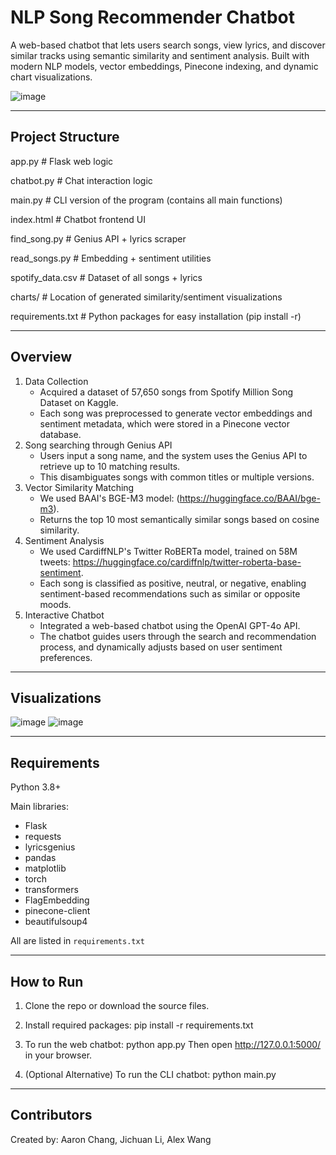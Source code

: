 NLP Song Recommender Chatbot
============================================================

A web-based chatbot that lets users search songs, view lyrics, and discover similar tracks using semantic similarity and sentiment analysis. Built with modern NLP models, vector embeddings, Pinecone indexing, and dynamic chart visualizations.

![image](https://github.com/user-attachments/assets/a17ad412-e0a5-492b-a1d2-51053d3902cc)

------------------------------------------------------------
Project Structure
------------------------------------------------------------

app.py                 # Flask web logic

chatbot.py             # Chat interaction logic

main.py                # CLI version of the program (contains all main functions)

index.html             # Chatbot frontend UI

find_song.py           # Genius API + lyrics scraper

read_songs.py          # Embedding + sentiment utilities

spotify_data.csv       # Dataset of all songs + lyrics

charts/                # Location of generated similarity/sentiment visualizations

requirements.txt       # Python packages for easy installation (pip install -r)


------------------------------------------------------------
Overview
------------------------------------------------------------

1. Data Collection
    - Acquired a dataset of 57,650 songs from Spotify Million Song Dataset on Kaggle.
    - Each song was preprocessed to generate vector embeddings and sentiment metadata, which were stored in a Pinecone vector database.
2. Song searching through Genius API
    - Users input a song name, and the system uses the Genius API to retrieve up to 10 matching results.
    - This disambiguates songs with common titles or multiple versions.
3. Vector Similarity Matching
    - We used BAAI's BGE-M3 model: (https://huggingface.co/BAAI/bge-m3).
    - Returns the top 10 most semantically similar songs based on cosine similarity.
4. Sentiment Analysis
    - We used CardiffNLP's Twitter RoBERTa model, trained on 58M tweets: https://huggingface.co/cardiffnlp/twitter-roberta-base-sentiment.
    - Each song is classified as positive, neutral, or negative, enabling sentiment-based recommendations such as similar or opposite moods.
5. Interactive Chatbot
    - Integrated a web-based chatbot using the OpenAI GPT-4o API.
    - The chatbot guides users through the search and recommendation process, and dynamically adjusts based on user sentiment preferences.

------------------------------------------------------------
Visualizations
------------------------------------------------------------
![image](https://github.com/user-attachments/assets/4d0af42f-2860-4b9d-92e7-f440cdd3f9c4)
![image](https://github.com/user-attachments/assets/29016c7a-f889-4cbd-8d7a-bd22654de16b)

------------------------------------------------------------
Requirements
------------------------------------------------------------

Python 3.8+

Main libraries:
- Flask
- requests
- lyricsgenius
- pandas
- matplotlib
- torch
- transformers
- FlagEmbedding
- pinecone-client
- beautifulsoup4

All are listed in `requirements.txt`

------------------------------------------------------------
How to Run
------------------------------------------------------------

1. Clone the repo or download the source files.

2. Install required packages:
   pip install -r requirements.txt

3. To run the web chatbot:
   python app.py
   Then open http://127.0.0.1:5000/ in your browser.

4. (Optional Alternative) 
   To run the CLI chatbot:
   python main.py
   
------------------------------------------------------------
Contributors
------------------------------------------------------------

Created by: Aaron Chang, Jichuan Li, Alex Wang
